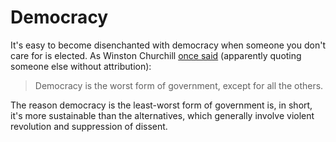 # Democracy

It's easy to become disenchanted with democracy when someone you don't care for is elected. As Winston Churchill [once said](https://www.goodreads.com/quotes/267224-democracy-is-the-worst-form-of-government-except-for-all) (apparently quoting someone else without attribution):

> Democracy is the worst form of government, except for all the others.

The reason democracy is the least-worst form of government is, in short, it's more sustainable than the alternatives, which generally involve violent revolution and suppression of dissent.
